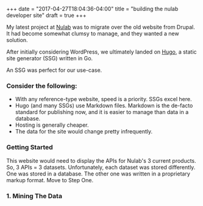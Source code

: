 +++
date = "2017-04-27T18:04:36-04:00"
title = "building the nulab developer site"
draft = true
+++

My latest project at [Nulab](http://nulab-inc.com) was to migrate over the old website from Drupal. It had become somewhat clumsy to manage, and they wanted a new solution.

After initially considering WordPress, we ultimately landed on [Hugo](http://gohugo.io), a static site generator (SSG) written in Go. 

An SSG was perfect for our use-case.

### Consider the following:

- With any reference-type website, speed is a priority. SSGs excel here.
- Hugo (and many SSGs) use Markdown files. Markdown is the de-facto standard for publishing now, and it is easier to manage than data in a database.
- Hosting is generally cheaper.
- The data for the site would change pretty infrequently.

### Getting Started

This website would need to display the APIs for Nulab's 3 current products. So, 3 APIs = 3 datasets. Unfortunately, each dataset was stored differently. One was stored in a database. The other one was written in a proprietary markup format. Move to Step One.

### 1. Mining The Data




